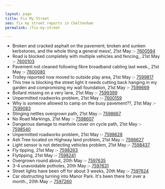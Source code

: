 ```yaml
---

layout: page
title: Fix My Street
seo: fix my street reports in Cheltenham
permalink: /fix-my-street

---
```


<!-- fix_marker starts -->

- Broken and cracked asphalt on the pavement; broken and sunken kerbstones, and the whole thing a general mess!, 21st May :- [7600594](https://www.fixmystreet.com/report/7600594)
- Road is blocked completely with multiple vehicles and fencing,, 21st May :- [7600103](https://www.fixmystreet.com/report/7600103)
- Pavement not cleaned following fibre broadband cabling last week., 21st May :- [7600080](https://www.fixmystreet.com/report/7600080)
- Trolley reported now moved to outside play area, 21st May :- [7599817](https://www.fixmystreet.com/report/7599817)
- This tree is blocking the street light it needs cutting back hanging in my garden and compromising my wall foundation, 21st May :- [7599669](https://www.fixmystreet.com/report/7599669)
- Bollard missing on a very lane, 21st May :- [7599399](https://www.fixmystreet.com/report/7599399)
- Unpermitted roadworks problem, 21st May :- [7600159](https://www.fixmystreet.com/report/7600159)
- Why is someone allowed to camp on the busy pavement??, 21st May :- [7599083](https://www.fixmystreet.com/report/7599083)
- Stinging nettles overgrown path, 21st May :- [7598667](https://www.fixmystreet.com/report/7598667)
- No Road Markings, 21st May :- [7598607](https://www.fixmystreet.com/report/7598607)
- Dangerous damage to manhole cover on cycle path, 21st May :- [7598540](https://www.fixmystreet.com/report/7598540)
- Unpermitted roadworks problem, 21st May :- [7598628](https://www.fixmystreet.com/report/7598628)
- Ash Tree located on Highway land problem, 21st May :- [7598627](https://www.fixmystreet.com/report/7598627)
- Light sensor is not detecting vehicles problem, 21st May :- [7598437](https://www.fixmystreet.com/report/7598437)
- Fly tipping, 21st May :- [7598263](https://www.fixmystreet.com/report/7598263)
- Flytipping, 21st May :- [7598241](https://www.fixmystreet.com/report/7598241)
- Overgrown round about, 20th May :- [7597635](https://www.fixmystreet.com/report/7597635)
- 3-4 unavoidable potholes, 20th May :- [7597631](https://www.fixmystreet.com/report/7597631)
- Street lights have been off for about 3 weeks, 20th May :- [7597624](https://www.fixmystreet.com/report/7597624)
- Car obstructing turning into Manor Park. It's been there for over a month., 20th May :- [7597260](https://www.fixmystreet.com/report/7597260)

<!-- fix_marker ends -->